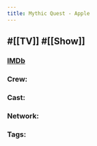 ```yaml
---
title: Mythic Quest - Apple
---
```


## #[[TV]] #[[Show]]
### [IMDb]()

### Crew: 

### Cast: 

### Network: 

### Tags: 
